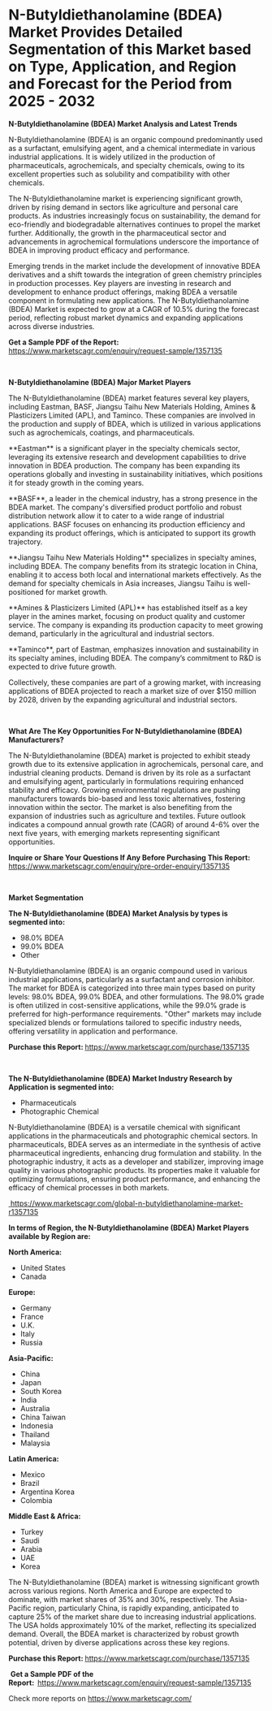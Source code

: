 <p><h1>N-Butyldiethanolamine (BDEA) Market Provides Detailed Segmentation of this Market based on Type, Application, and Region and Forecast for the Period from 2025 - 2032</h1></p><p><strong>N-Butyldiethanolamine (BDEA) Market Analysis and Latest Trends</strong></p>
<p><p>N-Butyldiethanolamine (BDEA) is an organic compound predominantly used as a surfactant, emulsifying agent, and a chemical intermediate in various industrial applications. It is widely utilized in the production of pharmaceuticals, agrochemicals, and specialty chemicals, owing to its excellent properties such as solubility and compatibility with other chemicals.</p><p>The N-Butyldiethanolamine market is experiencing significant growth, driven by rising demand in sectors like agriculture and personal care products. As industries increasingly focus on sustainability, the demand for eco-friendly and biodegradable alternatives continues to propel the market further. Additionally, the growth in the pharmaceutical sector and advancements in agrochemical formulations underscore the importance of BDEA in improving product efficacy and performance.</p><p>Emerging trends in the market include the development of innovative BDEA derivatives and a shift towards the integration of green chemistry principles in production processes. Key players are investing in research and development to enhance product offerings, making BDEA a versatile component in formulating new applications. The N-Butyldiethanolamine (BDEA) Market is expected to grow at a CAGR of 10.5% during the forecast period, reflecting robust market dynamics and expanding applications across diverse industries.</p></p>
<p><strong>Get a Sample PDF of the Report:&nbsp;</strong> <a href="https://www.marketscagr.com/enquiry/request-sample/1357135?utm_campaign=3537&utm_medium=2&utm_source=Github&utm_content=ia&utm_term=22032025&utm_id=n-butyldiethanolamine-bdea">https://www.marketscagr.com/enquiry/request-sample/1357135</a></p>
<p>&nbsp;</p>
<p><strong>N-Butyldiethanolamine (BDEA) Major Market Players</strong></p>
<p><p>The N-Butyldiethanolamine (BDEA) market features several key players, including Eastman, BASF, Jiangsu Taihu New Materials Holding, Amines & Plasticizers Limited (APL), and Taminco. These companies are involved in the production and supply of BDEA, which is utilized in various applications such as agrochemicals, coatings, and pharmaceuticals.</p><p>**Eastman** is a significant player in the specialty chemicals sector, leveraging its extensive research and development capabilities to drive innovation in BDEA production. The company has been expanding its operations globally and investing in sustainability initiatives, which positions it for steady growth in the coming years.</p><p>**BASF**, a leader in the chemical industry, has a strong presence in the BDEA market. The company's diversified product portfolio and robust distribution network allow it to cater to a wide range of industrial applications. BASF focuses on enhancing its production efficiency and expanding its product offerings, which is anticipated to support its growth trajectory.</p><p>**Jiangsu Taihu New Materials Holding** specializes in specialty amines, including BDEA. The company benefits from its strategic location in China, enabling it to access both local and international markets effectively. As the demand for specialty chemicals in Asia increases, Jiangsu Taihu is well-positioned for market growth.</p><p>**Amines & Plasticizers Limited (APL)** has established itself as a key player in the amines market, focusing on product quality and customer service. The company is expanding its production capacity to meet growing demand, particularly in the agricultural and industrial sectors.</p><p>**Taminco**, part of Eastman, emphasizes innovation and sustainability in its specialty amines, including BDEA. The company’s commitment to R&D is expected to drive future growth.</p><p>Collectively, these companies are part of a growing market, with increasing applications of BDEA projected to reach a market size of over $150 million by 2028, driven by the expanding agricultural and industrial sectors.</p></p>
<p>&nbsp;</p>
<p><strong>What Are The Key Opportunities For N-Butyldiethanolamine (BDEA) Manufacturers?</strong></p>
<p><p>The N-Butyldiethanolamine (BDEA) market is projected to exhibit steady growth due to its extensive application in agrochemicals, personal care, and industrial cleaning products. Demand is driven by its role as a surfactant and emulsifying agent, particularly in formulations requiring enhanced stability and efficacy. Growing environmental regulations are pushing manufacturers towards bio-based and less toxic alternatives, fostering innovation within the sector. The market is also benefiting from the expansion of industries such as agriculture and textiles. Future outlook indicates a compound annual growth rate (CAGR) of around 4-6% over the next five years, with emerging markets representing significant opportunities.</p></p>
<p><strong>Inquire or Share Your Questions If Any Before Purchasing This Report:</strong> <a href="https://www.marketscagr.com/enquiry/pre-order-enquiry/1357135?utm_campaign=3537&utm_medium=2&utm_source=Github&utm_content=ia&utm_term=22032025&utm_id=n-butyldiethanolamine-bdea">https://www.marketscagr.com/enquiry/pre-order-enquiry/1357135</a></p>
<p>&nbsp;</p>
<p><strong>Market Segmentation</strong></p>
<p><strong>The N-Butyldiethanolamine (BDEA) Market Analysis by types is segmented into:</strong></p>
<p><ul><li>98.0% BDEA</li><li>99.0% BDEA</li><li>Other</li></ul></p>
<p><p>N-Butyldiethanolamine (BDEA) is an organic compound used in various industrial applications, particularly as a surfactant and corrosion inhibitor. The market for BDEA is categorized into three main types based on purity levels: 98.0% BDEA, 99.0% BDEA, and other formulations. The 98.0% grade is often utilized in cost-sensitive applications, while the 99.0% grade is preferred for high-performance requirements. "Other" markets may include specialized blends or formulations tailored to specific industry needs, offering versatility in application and performance.</p></p>
<p><strong>Purchase this Report:&nbsp;</strong><a href="https://www.marketscagr.com/purchase/1357135?utm_campaign=3537&utm_medium=2&utm_source=Github&utm_content=ia&utm_term=22032025&utm_id=n-butyldiethanolamine-bdea">https://www.marketscagr.com/purchase/1357135</a></p>
<p>&nbsp;</p>
<p><strong>The N-Butyldiethanolamine (BDEA) Market Industry Research by Application is segmented into:</strong></p>
<p><ul><li>Pharmaceuticals</li><li>Photographic Chemical</li></ul></p>
<p><p>N-Butyldiethanolamine (BDEA) is a versatile chemical with significant applications in the pharmaceuticals and photographic chemical sectors. In pharmaceuticals, BDEA serves as an intermediate in the synthesis of active pharmaceutical ingredients, enhancing drug formulation and stability. In the photographic industry, it acts as a developer and stabilizer, improving image quality in various photographic products. Its properties make it valuable for optimizing formulations, ensuring product performance, and enhancing the efficacy of chemical processes in both markets.</p></p>
<p><a href="https://www.marketscagr.com/global-n-butyldiethanolamine-market-r1357135?utm_campaign=3537&utm_medium=2&utm_source=Github&utm_content=ia&utm_term=22032025&utm_id=n-butyldiethanolamine-bdea">&nbsp;https://www.marketscagr.com/global-n-butyldiethanolamine-market-r1357135</a></p>
<p><strong>In terms of Region, the N-Butyldiethanolamine (BDEA) Market Players available by Region are:</strong></p>
<p>
    <p> <strong> North America: </strong>
        <ul>
            <li>United States</li>
            <li>Canada</li>
        </ul>
        </p> 
    <p> <strong> Europe: </strong>
        <ul>
            <li>Germany</li>
            <li>France</li>
            <li>U.K.</li>
            <li>Italy</li>
            <li>Russia</li>
        </ul>
        </p> 
    <p> <strong> Asia-Pacific: </strong>
        <ul>
            <li>China</li>
            <li>Japan</li>
            <li>South Korea</li>
            <li>India</li>
            <li>Australia</li>
            <li>China Taiwan</li>
            <li>Indonesia</li>
            <li>Thailand</li>
            <li>Malaysia</li>
        </ul>
        </p> 
    <p> <strong> Latin America: </strong>
        <ul>
            <li>Mexico</li>
            <li>Brazil</li>
            <li>Argentina Korea</li>
            <li>Colombia</li>
        </ul>
        </p> 
    <p> <strong> Middle East & Africa: </strong>
        <ul>
            <li>Turkey</li>
            <li>Saudi</li>
            <li>Arabia</li>
            <li>UAE</li>
            <li>Korea</li>
        </ul>
    </p>
    </p>
<p><p>The N-Butyldiethanolamine (BDEA) market is witnessing significant growth across various regions. North America and Europe are expected to dominate, with market shares of 35% and 30%, respectively. The Asia-Pacific region, particularly China, is rapidly expanding, anticipated to capture 25% of the market share due to increasing industrial applications. The USA holds approximately 10% of the market, reflecting its specialized demand. Overall, the BDEA market is characterized by robust growth potential, driven by diverse applications across these key regions.</p></p>
<p><strong>Purchase this Report: </strong><a href="https://www.marketscagr.com/purchase/1357135?utm_campaign=3537&utm_medium=2&utm_source=Github&utm_content=ia&utm_term=22032025&utm_id=n-butyldiethanolamine-bdea">https://www.marketscagr.com/purchase/1357135</a></p>
<p>&nbsp;<strong>Get a Sample PDF of the Report:&nbsp;&nbsp;</strong><a href="https://www.marketscagr.com/enquiry/request-sample/1357135?utm_campaign=3537&utm_medium=2&utm_source=Github&utm_content=ia&utm_term=22032025&utm_id=n-butyldiethanolamine-bdea">https://www.marketscagr.com/enquiry/request-sample/1357135</a></p>
<p><strong></strong></p>
<p>Check more reports on <a href="https://www.marketscagr.com/?utm_campaign=3537&utm_medium=2&utm_source=Github&utm_content=ia&utm_term=22032025&utm_id=n-butyldiethanolamine-bdea">https://www.marketscagr.com/</a></p>
